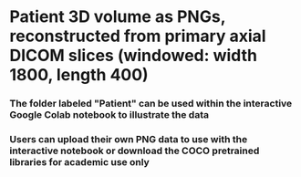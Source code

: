 # Patient 3D volume as PNGs, reconstructed from primary axial DICOM slices (windowed: width 1800, length 400)

### The folder labeled "Patient" can be used within the interactive Google Colab notebook to illustrate the data

### Users can upload their own PNG data to use with the interactive notebook or download the COCO pretrained libraries for academic use only
